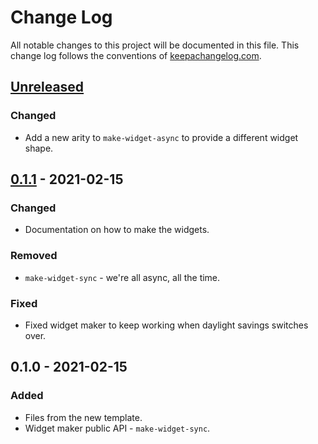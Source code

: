 # Change Log
All notable changes to this project will be documented in this file. This change log follows the conventions of [keepachangelog.com](http://keepachangelog.com/).

## [Unreleased]
### Changed
- Add a new arity to `make-widget-async` to provide a different widget shape.

## [0.1.1] - 2021-02-15
### Changed
- Documentation on how to make the widgets.

### Removed
- `make-widget-sync` - we're all async, all the time.

### Fixed
- Fixed widget maker to keep working when daylight savings switches over.

## 0.1.0 - 2021-02-15
### Added
- Files from the new template.
- Widget maker public API - `make-widget-sync`.

[Unreleased]: https://github.com/your-name/bike-layers/compare/0.1.1...HEAD
[0.1.1]: https://github.com/your-name/bike-layers/compare/0.1.0...0.1.1
